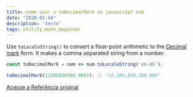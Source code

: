 ```yaml
---
title: como usar o toDecimalMark no javascript es6
date: "2020-01-04"
description: 'teste'
tags: utility,math,beginner
---
```


Use `toLocaleString()` to convert a float-point arithmetic to the [Decimal mark](https://en.wikipedia.org/wiki/Decimal_mark) form. It makes a comma separated string from a number.

```js
const toDecimalMark = num => num.toLocaleString('en-US');
```

```js
toDecimalMark(12305030388.9087); // "12,305,030,388.909"
```


[Acesse a Referência original](http://github.com/30-seconds/)
